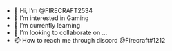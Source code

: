 - 👋 Hi, I’m @FIRECRAFT2534
- 👀 I’m interested in Gaming
- 🌱 I’m currently learning 
- 💞️ I’m looking to collaborate on ...
- 📫 How to reach me through discord   @Firecraft#1212 

<!---
FIRECRAFT2534/FIRECRAFT2534 is a ✨ special ✨ repository because its `README.md` (this file) appears on your GitHub profile.
You can click the Preview link to take a look at your changes.
--->
